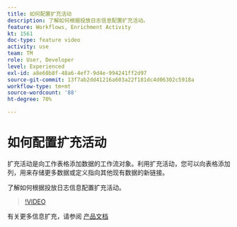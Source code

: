 ```yaml
---
title: 如何配置扩充活动
description: 了解如何根据投放日志信息配置扩充活动。
feature: Workflows, Enrichment Activity
kt: 1561
doc-type: feature video
activity: use
team: TM
role: User, Developer
level: Experienced
exl-id: a8e60b8f-48a6-4ef7-9d4e-994241ff2d97
source-git-commit: 13f7ab2dd41216a603a22f181dc4d06302c5918a
workflow-type: tm+mt
source-wordcount: '88'
ht-degree: 70%

---
```


# 如何配置扩充活动

扩充活动是向工作表格添加数据的工作流对象。利用扩充活动，您可以向表格添加列，用来存储更多数据或定义指向其他现有数据的新链接。

了解如何根据投放日志信息配置扩充活动。

>[!VIDEO](https://video.tv.adobe.com/v/25193?quality=12&learn=on)

有关更多信息扩充，请参阅 [产品文档](https://experienceleague.adobe.com/docs/campaign-classic/using/automating-with-workflows/targeting-activities/enrichment.html)
